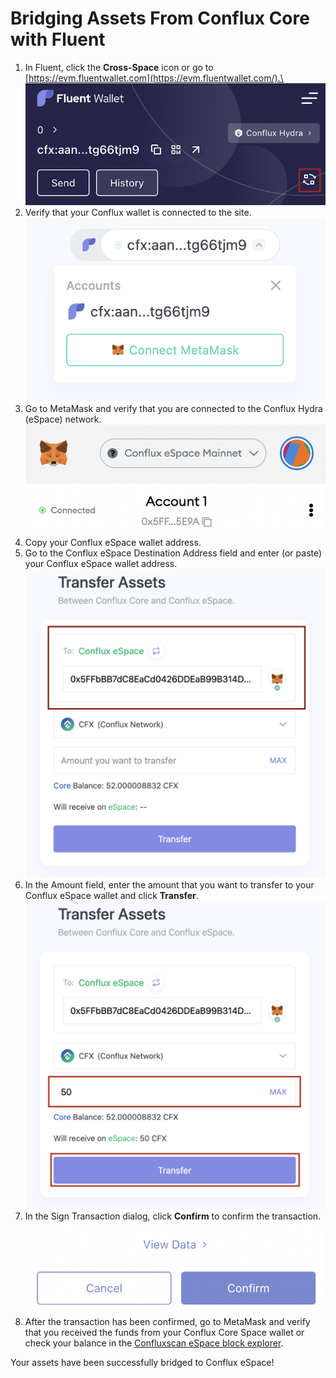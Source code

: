# Bridging Assets From Conflux Core with Fluent

1. In Fluent, click the **Cross-Space** icon or go to [https://evm.fluentwallet.com](https://evm.fluentwallet.com/).\
   ![](<../../.gitbook/assets/image (25).png>)
2. Verify that your Conflux wallet is connected to the site.\
   ![](<../../.gitbook/assets/image (11).png>)
3. Go to MetaMask and verify that you are connected to the Conflux Hydra (eSpace) network.\
   ![](<../../.gitbook/assets/image (1) (3).png>)
4. Copy your Conflux eSpace wallet address.
5. Go to the Conflux eSpace Destination Address field and enter (or paste) your Conflux eSpace wallet address.\
   ![](<../../.gitbook/assets/image (5).png>)
6. In the Amount field, enter the amount that you want to transfer to your Conflux eSpace wallet and click **Transfer**.\
   ![](<../../.gitbook/assets/image (13).png>)
7. In the Sign Transaction dialog, click **Confirm** to confirm the transaction.\
   ![](<../../.gitbook/assets/image (15) (3).png>)
8. After the transaction has been confirmed, go to MetaMask and verify that you received the funds from your Conflux Core Space wallet or check your balance in the [Confluxscan eSpace block explorer](https://evm.confluxscan.io/).

Your assets have been successfully bridged to Conflux eSpace!
